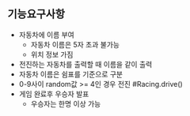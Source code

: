 ## 기능요구사항
- 자동차에 이름 부여 
  - 자동차 이름은 5자 초과 불가능
  - 위치 정보 가짐
- 전진하는 자동차를 출력할 때 이름을 같이 출력 
- 자동차 이름은 쉼표를 기준으로 구분 
- 0-9사이 random값 >= 4인 경우 전진 #Racing.drive()
- 게임 완료후 우승자 발표 
  - 우승자는 한명 이상 가능 